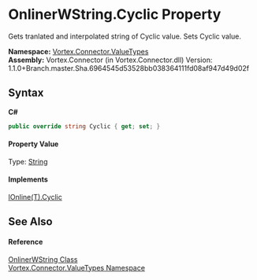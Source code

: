 # OnlinerWString.Cyclic Property 
 

Gets tranlated and interpolated string of Cyclic value. Sets Cyclic value.

**Namespace:**&nbsp;<a href="N_Vortex_Connector_ValueTypes.md">Vortex.Connector.ValueTypes</a><br />**Assembly:**&nbsp;Vortex.Connector (in Vortex.Connector.dll) Version: 1.1.0+Branch.master.Sha.6964545d53528bb038364111fd08af947d49d02f

## Syntax

**C#**<br />
``` C#
public override string Cyclic { get; set; }
```


#### Property Value
Type: <a href="http://msdn2.microsoft.com/en-us/library/s1wwdcbf" target="_blank">String</a>

#### Implements
<a href="P_Vortex_Connector_ValueTypes_Online_IOnline_1_Cyclic.md">IOnline(T).Cyclic</a><br />

## See Also


#### Reference
<a href="T_Vortex_Connector_ValueTypes_OnlinerWString.md">OnlinerWString Class</a><br /><a href="N_Vortex_Connector_ValueTypes.md">Vortex.Connector.ValueTypes Namespace</a><br />